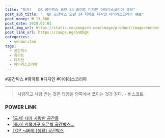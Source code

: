 ```yaml
--- 
title: "특가!   QR 공간박스 모던 34 화이트 디자인 아이리스코리아 큐브" 
post_sub_title: "  QR 공간박스 모던 34 화이트 디자인 아이리스코리아 큐브" 
post_money: ₩ 13,600 
post_date: 2020.02.01 
post_img_url: https://static.coupangcdn.com/image/product/image/vendoritem/2019/01/14/3130819637/7019e873-79b4-4cba-bb31-7f935ee45891.jpg 
post_link_url: https://coupa.ng/bnQbgK 
categories: 
  - vendoritem 
tags: 
  - 공간박스 
  - 화이트 
  - 디자인 
  - 아이리스코리아 
--- 
```

  #공간박스 #화이트 #디자인 #아이리스코리아 
<hr> 

> 사랑하고 사랑 받는 것은 태양을 양쪽에서 쪼이는 것과 같다. - 비스코트 


### POWER LINK

* <a href="https://blog.naver.com/an0733/221788623285" target="_blank">[도서] 내가 사랑한 공간들</a>
* <a href="https://blog.naver.com/santokki14/221792390169" target="_blank">[특가] 한목가구 오픈형 공간박스...</a>
* <a href="https://blog.naver.com/an0733/221792236650" target="_blank"> TOP ~46위 [생활] 공간박스</a>
